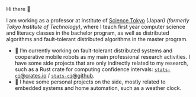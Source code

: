 Hi there 👋

I am working as a professor at Institute of [Science Tokyo](https://www.isct.ac.jp/en) (Japan) _(formerly Tokyo Institute of Technology)_, where I teach first year computer science and literacy classes in the bachelor program, as well as distributed algorithms and fault-tolerant distributed algorithms in the master program.

- 🔭 I’m currently working on fault-tolerant distributed systems and cooperative mobile robots as my main professional research activities. I have some side projects that are only indirectly related to my research, such as a Rust crate for computing confidence intervals: [`stats-ci`@crates.io](https://crates.io/crates/stats-ci) / [`stats-ci`@github](https://github.com/xdefago/stats-ci).
- 🔭 I have some personal projects on the side, mostly related to embedded systems and home automation, such as a weather clock.

<!--
**xdefago/xdefago** is a ✨ _special_ ✨ repository because its `README.md` (this file) appears on your GitHub profile.

Here are some ideas to get you started:

- 🔭 I’m currently working on ...
- 🌱 I’m currently learning ...
- 👯 I’m looking to collaborate on ...
- 🤔 I’m looking for help with ...
- 💬 Ask me about ...
- 📫 How to reach me: ...
- 😄 Pronouns: ...
- ⚡ Fun fact: ...
-->
